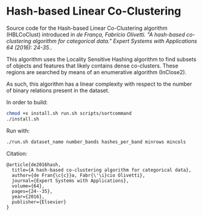 # Hash-based Linear Co-Clustering

Source code for the Hash-based Linear Co-Clustering algorithm (HBLCoClust) introduced in *de França, Fabrício Olivetti. "A hash-based co-clustering algorithm for categorical data." Expert Systems with Applications 64 (2016): 24-35.*.

This algorithm uses the Locality Sensitive Hashing algorithm to find subsets of objects and features that likely contains dense co-clusters. These regions are searched by means of an enumerative algorithm (InClose2).

As such, this algorithm has a linear complexity with respect to the number of binary relations present in the dataset.

In order to build:

```bash
chmod +x install.sh run.sh scripts/sortcommand
./install.sh
```

Run with:

```bash
./run.sh dataset_name number_bands hashes_per_band minrows mincols
```

Citation:

```
@article{de2016hash,
  title={A hash-based co-clustering algorithm for categorical data},
  author={de Fran{\c{c}}a, Fabr{\'\i}cio Olivetti},
  journal={Expert Systems with Applications},
  volume={64},
  pages={24--35},
  year={2016},
  publisher={Elsevier}
}
```
